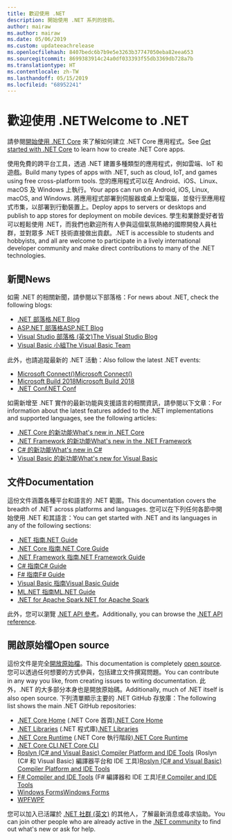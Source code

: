 ```yaml
---
title: 歡迎使用 .NET
description: 開始使用 .NET 系列的技術。
author: mairaw
ms.author: mairaw
ms.date: 05/06/2019
ms.custom: updateeachrelease
ms.openlocfilehash: 8407bedc6b7b9e5e3263b37747050eba82eea653
ms.sourcegitcommit: 8699383914c24a0df033393f55db3369db728a7b
ms.translationtype: HT
ms.contentlocale: zh-TW
ms.lasthandoff: 05/15/2019
ms.locfileid: "68952241"
---
```

# <a name="welcome-to-net"></a><span data-ttu-id="ad602-103">歡迎使用 .NET</span><span class="sxs-lookup"><span data-stu-id="ad602-103">Welcome to .NET</span></span>

<span data-ttu-id="ad602-104">請參閱[開始使用 .NET Core](core/get-started.md) 來了解如何建立 .NET Core 應用程式。</span><span class="sxs-lookup"><span data-stu-id="ad602-104">See [Get started with .NET Core](core/get-started.md) to learn how to create .NET Core apps.</span></span>

<span data-ttu-id="ad602-105">使用免費的跨平台工具，透過 .NET 建置多種類型的應用程式，例如雲端、IoT 和遊戲。</span><span class="sxs-lookup"><span data-stu-id="ad602-105">Build many types of apps with .NET, such as cloud, IoT, and games using free cross-platform tools.</span></span> <span data-ttu-id="ad602-106">您的應用程式可以在 Android、iOS、Linux、macOS 及 Windows 上執行。</span><span class="sxs-lookup"><span data-stu-id="ad602-106">Your apps can run on Android, iOS, Linux, macOS, and Windows.</span></span> <span data-ttu-id="ad602-107">將應用程式部署到伺服器或桌上型電腦，並發行至應用程式市集，以部署到行動裝置上。</span><span class="sxs-lookup"><span data-stu-id="ad602-107">Deploy apps to servers or desktops and publish to app stores for deployment on mobile devices.</span></span> <span data-ttu-id="ad602-108">學生和業餘愛好者皆可以輕鬆使用 .NET，而我們也歡迎所有人參與這個氣氛熱絡的國際開發人員社群，並對眾多 .NET 技術直接做出貢獻。</span><span class="sxs-lookup"><span data-stu-id="ad602-108">.NET is accessible to students and hobbyists, and all are welcome to participate in a lively international developer community and make direct contributions to many of the .NET technologies.</span></span>

## <a name="news"></a><span data-ttu-id="ad602-109">新聞</span><span class="sxs-lookup"><span data-stu-id="ad602-109">News</span></span>

<span data-ttu-id="ad602-110">如需 .NET 的相關新聞，請參閱以下部落格：</span><span class="sxs-lookup"><span data-stu-id="ad602-110">For news about .NET, check the following blogs:</span></span>

- [<span data-ttu-id="ad602-111">.NET 部落格</span><span class="sxs-lookup"><span data-stu-id="ad602-111">.NET Blog</span></span>](https://devblogs.microsoft.com/dotnet/)
- [<span data-ttu-id="ad602-112">ASP.NET 部落格</span><span class="sxs-lookup"><span data-stu-id="ad602-112">ASP.NET Blog</span></span>](https://devblogs.microsoft.com/aspnet/)
- [<span data-ttu-id="ad602-113">Visual Studio 部落格 (英文)</span><span class="sxs-lookup"><span data-stu-id="ad602-113">The Visual Studio Blog</span></span>](https://devblogs.microsoft.com/visualstudio/)
- [<span data-ttu-id="ad602-114">Visual Basic 小組</span><span class="sxs-lookup"><span data-stu-id="ad602-114">The Visual Basic Team</span></span>](https://devblogs.microsoft.com/vbteam/)

<span data-ttu-id="ad602-115">此外，也請追蹤最新的 .NET 活動：</span><span class="sxs-lookup"><span data-stu-id="ad602-115">Also follow the latest .NET events:</span></span>

- [<span data-ttu-id="ad602-116">Microsoft Connect()</span><span class="sxs-lookup"><span data-stu-id="ad602-116">Microsoft Connect()</span></span>](https://www.microsoft.com/connectevent)
- [<span data-ttu-id="ad602-117">Microsoft Build 2018</span><span class="sxs-lookup"><span data-stu-id="ad602-117">Microsoft Build 2018</span></span>](https://channel9.msdn.com/Events/Build/2018)
- [<span data-ttu-id="ad602-118">.NET Conf</span><span class="sxs-lookup"><span data-stu-id="ad602-118">.NET Conf</span></span>](https://www.dotnetconf.net/)

<span data-ttu-id="ad602-119">如需新增至 .NET 實作的最新功能與支援語言的相關資訊，請參閱以下文章：</span><span class="sxs-lookup"><span data-stu-id="ad602-119">For information about the latest features added to the .NET implementations and supported languages, see the following articles:</span></span>

- [<span data-ttu-id="ad602-120">.NET Core 的新功能</span><span class="sxs-lookup"><span data-stu-id="ad602-120">What's new in .NET Core</span></span>](core/whats-new/index.md)
- [<span data-ttu-id="ad602-121">.NET Framework 的新功能</span><span class="sxs-lookup"><span data-stu-id="ad602-121">What's new in the .NET Framework</span></span>](framework/whats-new/index.md)
- [<span data-ttu-id="ad602-122">C# 的新功能</span><span class="sxs-lookup"><span data-stu-id="ad602-122">What's new in C#</span></span>](csharp/whats-new/index.md)
- [<span data-ttu-id="ad602-123">Visual Basic 的新功能</span><span class="sxs-lookup"><span data-stu-id="ad602-123">What's new for Visual Basic</span></span>](visual-basic/getting-started/whats-new.md)

## <a name="documentation"></a><span data-ttu-id="ad602-124">文件</span><span class="sxs-lookup"><span data-stu-id="ad602-124">Documentation</span></span>

<span data-ttu-id="ad602-125">這份文件涵蓋各種平台和語言的 .NET 範圍。</span><span class="sxs-lookup"><span data-stu-id="ad602-125">This documentation covers the breadth of .NET across platforms and languages.</span></span> <span data-ttu-id="ad602-126">您可以在下列任何各節中開始使用 .NET 和其語言：</span><span class="sxs-lookup"><span data-stu-id="ad602-126">You can get started with .NET and its languages in any of the following sections:</span></span>

- [<span data-ttu-id="ad602-127">.NET 指南</span><span class="sxs-lookup"><span data-stu-id="ad602-127">.NET Guide</span></span>](standard/index.md)
- [<span data-ttu-id="ad602-128">.NET Core 指南</span><span class="sxs-lookup"><span data-stu-id="ad602-128">.NET Core Guide</span></span>](core/index.md)
- [<span data-ttu-id="ad602-129">.NET Framework 指南</span><span class="sxs-lookup"><span data-stu-id="ad602-129">.NET Framework Guide</span></span>](framework/index.md)
- [<span data-ttu-id="ad602-130">C# 指南</span><span class="sxs-lookup"><span data-stu-id="ad602-130">C# Guide</span></span>](csharp/index.md)
- [<span data-ttu-id="ad602-131">F# 指南</span><span class="sxs-lookup"><span data-stu-id="ad602-131">F# Guide</span></span>](fsharp/index.md)
- [<span data-ttu-id="ad602-132">Visual Basic 指南</span><span class="sxs-lookup"><span data-stu-id="ad602-132">Visual Basic Guide</span></span>](visual-basic/index.md)
- [<span data-ttu-id="ad602-133">ML.NET 指南</span><span class="sxs-lookup"><span data-stu-id="ad602-133">ML.NET Guide</span></span>](machine-learning/index.yml)
- [<span data-ttu-id="ad602-134">.NET for Apache Spark</span><span class="sxs-lookup"><span data-stu-id="ad602-134">.NET for Apache Spark</span></span>](spark/index.yml)

<span data-ttu-id="ad602-135">此外，您可以瀏覽 [.NET API 參考](/dotnet/api)。</span><span class="sxs-lookup"><span data-stu-id="ad602-135">Additionally, you can browse the [.NET API reference](/dotnet/api).</span></span>

## <a name="open-source"></a><span data-ttu-id="ad602-136">開啟原始檔</span><span class="sxs-lookup"><span data-stu-id="ad602-136">Open source</span></span>

<span data-ttu-id="ad602-137">這份文件是完全[開放原始檔](https://github.com/dotnet/docs)。</span><span class="sxs-lookup"><span data-stu-id="ad602-137">This documentation is completely [open source](https://github.com/dotnet/docs).</span></span> <span data-ttu-id="ad602-138">您可以透過任何想要的方式參與，包括建立文件撰寫問題。</span><span class="sxs-lookup"><span data-stu-id="ad602-138">You can contribute in any way you like, from creating issues to writing documentation.</span></span> <span data-ttu-id="ad602-139">此外，.NET 的大多部分本身也是開放原始碼。</span><span class="sxs-lookup"><span data-stu-id="ad602-139">Additionally, much of .NET itself is also open source.</span></span> <span data-ttu-id="ad602-140">下列清單顯示主要的 .NET GitHub 存放庫：</span><span class="sxs-lookup"><span data-stu-id="ad602-140">The following list shows the main .NET GitHub repositories:</span></span>

- <span data-ttu-id="ad602-141">[.NET Core Home](https://github.com/dotnet/core) (.NET Core 首頁)</span><span class="sxs-lookup"><span data-stu-id="ad602-141">[.NET Core Home](https://github.com/dotnet/core)</span></span>
- <span data-ttu-id="ad602-142">[.NET Libraries](https://github.com/dotnet/corefx) (.NET 程式庫)</span><span class="sxs-lookup"><span data-stu-id="ad602-142">[.NET Libraries](https://github.com/dotnet/corefx)</span></span>
- <span data-ttu-id="ad602-143">[.NET Core Runtime](https://github.com/dotnet/coreclr) (.NET Core 執行階段)</span><span class="sxs-lookup"><span data-stu-id="ad602-143">[.NET Core Runtime](https://github.com/dotnet/coreclr)</span></span>
- [<span data-ttu-id="ad602-144">.NET Core CLI</span><span class="sxs-lookup"><span data-stu-id="ad602-144">.NET Core CLI</span></span>](https://github.com/dotnet/cli)
- <span data-ttu-id="ad602-145">[Roslyn (C# and Visual Basic) Compiler Platform and IDE Tools](https://github.com/dotnet/roslyn) (Roslyn (C# 和 Visual Basic) 編譯器平台和 IDE 工具)</span><span class="sxs-lookup"><span data-stu-id="ad602-145">[Roslyn (C# and Visual Basic) Compiler Platform and IDE Tools](https://github.com/dotnet/roslyn)</span></span>
- <span data-ttu-id="ad602-146">[F# Compiler and IDE Tools](https://github.com/microsoft/visualfsharp) (F# 編譯器和 IDE 工具)</span><span class="sxs-lookup"><span data-stu-id="ad602-146">[F# Compiler and IDE Tools](https://github.com/microsoft/visualfsharp)</span></span>
- [<span data-ttu-id="ad602-147">Windows Forms</span><span class="sxs-lookup"><span data-stu-id="ad602-147">Windows Forms</span></span>](https://github.com/dotnet/winforms)
- [<span data-ttu-id="ad602-148">WPF</span><span class="sxs-lookup"><span data-stu-id="ad602-148">WPF</span></span>](https://github.com/dotnet/wpf)

<span data-ttu-id="ad602-149">您可以加入已活躍於 [.NET 社群 (英文)](https://www.microsoft.com/net/community) 的其他人，了解最新消息或尋求協助。</span><span class="sxs-lookup"><span data-stu-id="ad602-149">You can join other people who are already active in the [.NET community](https://www.microsoft.com/net/community) to find out what's new or ask for help.</span></span>
